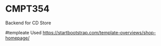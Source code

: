 # CMPT354
Backend for CD Store

#templeate Used
https://startbootstrap.com/template-overviews/shop-homepage/